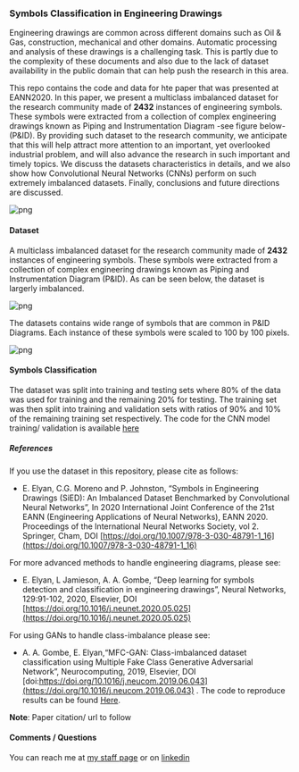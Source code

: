 ### Symbols Classification in Engineering Drawings

Engineering drawings are common across different domains such as Oil & Gas, construction, mechanical and other domains. Automatic processing and analysis of these drawings is a challenging task. This is partly due to the complexity of these documents and also due to the lack of dataset availability in the public domain that can help push the research in this area. 

This repo contains the code and data for hte paper that was presented at EANN2020. In this paper, we present a multiclass imbalanced dataset for the research community made of **2432** instances of engineering symbols. These symbols were extracted from a collection of complex engineering drawings known as Piping and Instrumentation Diagram -see figure below- (P&ID). By providing such dataset to the research community, we anticipate that this will help attract more attention to an important, yet overlooked industrial problem, and will also advance the research in such important and timely topics. We discuss the datasets characteristics in details, and we also show how Convolutional Neural Networks (CNNs) perform on such extremely imbalanced datasets. Finally, conclusions and future directions are discussed. 

![png](Figures/pid.png)

#### Dataset

A multiclass imbalanced dataset for the research community made of **2432** instances of engineering symbols. These symbols were extracted from a collection of complex engineering drawings known as Piping and Instrumentation Diagram (P&ID). As can be seen below, the dataset is largerly imbalanced. 

![png](Figures/classDist.png)


The datasets contains wide range of symbols that are common in P&ID Diagrams. Each instance of these symbols were scaled to 100 by 100 pixels. 

![png](Figures/symbols.png)

#### Symbols Classification

The dataset was split into training and testing sets where 80% of the data was used for training and the remaining 20% for testing. The training set was then split into training and validation sets with ratios of 90% and 10% of the remaining training set respectively. The code for the CNN model training/ validation is available [here](notebook/) 

##### References 

If you use the dataset in this repository, please cite as follows: 

* E. Elyan, C.G. Moreno and P. Johnston, “Symbols in Engineering Drawings (SiED): An Imbalanced Dataset Benchmarked by Convolutional Neural Networks”, In 2020 International Joint Conference of the 21st EANN (Engineering Applications of Neural Networks), EANN 2020. Proceedings of the International Neural Networks Society, vol 2. Springer, Cham, DOI [https://doi.org/10.1007/978-3-030-48791-1_16](https://doi.org/10.1007/978-3-030-48791-1_16)

For more advanced methods to handle engineering diagrams, please see:

* E. Elyan, L Jamieson, A. A. Gombe, “Deep learning for symbols detection and classification in engineering drawings”, Neural Networks, 129:91-102, 2020, Elsevier, DOI [https://doi.org/10.1016/j.neunet.2020.05.025](https://doi.org/10.1016/j.neunet.2020.05.025)

For using GANs to handle class-imbalance please see: 

* A. A. Gombe, E. Elyan,“MFC-GAN: Class-imbalanced dataset classification using Multiple Fake Class Generative Adversarial Network”, Neurocomputing, 2019, Elsevier, DOI [doi:https://doi.org/10.1016/j.neucom.2019.06.043](https://doi.org/10.1016/j.neucom.2019.06.043) . The code to reproduce results can be found [Here](This).



**Note**: Paper citation/ url to follow
#### Comments / Questions 

You can reach me at [my staff page](https://www3.rgu.ac.uk/dmstaff/elyan-eyad) or on [linkedin](http://www.linkedin.com/in/elyan )

